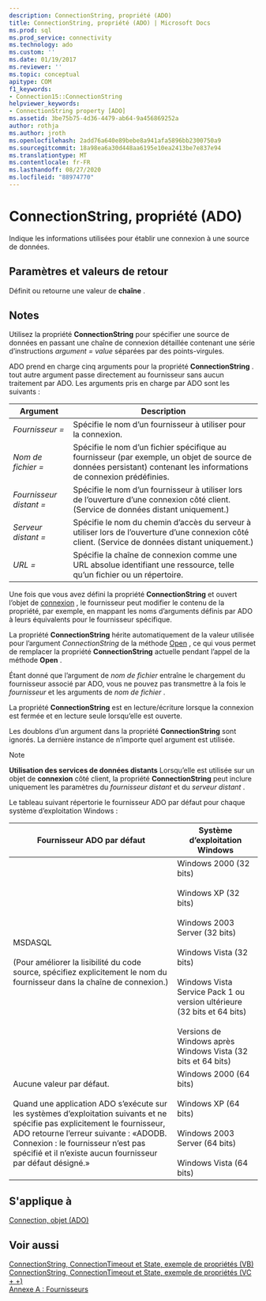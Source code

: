 ```yaml
---
description: ConnectionString, propriété (ADO)
title: ConnectionString, propriété (ADO) | Microsoft Docs
ms.prod: sql
ms.prod_service: connectivity
ms.technology: ado
ms.custom: ''
ms.date: 01/19/2017
ms.reviewer: ''
ms.topic: conceptual
apitype: COM
f1_keywords:
- Connection15::ConnectionString
helpviewer_keywords:
- ConnectionString property [ADO]
ms.assetid: 3be75b75-4d36-4479-ab64-9a456869252a
author: rothja
ms.author: jroth
ms.openlocfilehash: 2add76a640e89bebe8a941afa5896bb2300750a9
ms.sourcegitcommit: 18a98ea6a30d448aa6195e10ea2413be7e837e94
ms.translationtype: MT
ms.contentlocale: fr-FR
ms.lasthandoff: 08/27/2020
ms.locfileid: "88974770"
---
```

# <a name="connectionstring-property-ado"></a>ConnectionString, propriété (ADO)
Indique les informations utilisées pour établir une connexion à une source de données.  
  
## <a name="settings-and-return-values"></a>Paramètres et valeurs de retour  
 Définit ou retourne une valeur de **chaîne** .  
  
## <a name="remarks"></a>Notes  
 Utilisez la propriété **ConnectionString** pour spécifier une source de données en passant une chaîne de connexion détaillée contenant une série d’instructions *argument* *= value* séparées par des points-virgules.  
  
 ADO prend en charge cinq arguments pour la propriété **ConnectionString** . tout autre argument passe directement au fournisseur sans aucun traitement par ADO. Les arguments pris en charge par ADO sont les suivants :  
  
|Argument|Description|  
|--------------|-----------------|  
|*Fournisseur =*|Spécifie le nom d’un fournisseur à utiliser pour la connexion.|  
|*Nom de fichier =*|Spécifie le nom d’un fichier spécifique au fournisseur (par exemple, un objet de source de données persistant) contenant les informations de connexion prédéfinies.|  
|*Fournisseur distant =*|Spécifie le nom d’un fournisseur à utiliser lors de l’ouverture d’une connexion côté client. (Service de données distant uniquement.)|  
|*Serveur distant =*|Spécifie le nom du chemin d’accès du serveur à utiliser lors de l’ouverture d’une connexion côté client. (Service de données distant uniquement.)|  
|*URL =*|Spécifie la chaîne de connexion comme une URL absolue identifiant une ressource, telle qu’un fichier ou un répertoire.|  
  
 Une fois que vous avez défini la propriété **ConnectionString** et ouvert l’objet de [connexion](./connection-object-ado.md) , le fournisseur peut modifier le contenu de la propriété, par exemple, en mappant les noms d’arguments définis par ADO à leurs équivalents pour le fournisseur spécifique.  
  
 La propriété **ConnectionString** hérite automatiquement de la valeur utilisée pour l’argument *ConnectionString* de la méthode [Open](./open-method-ado-connection.md) , ce qui vous permet de remplacer la propriété **ConnectionString** actuelle pendant l’appel de la méthode **Open** .  
  
 Étant donné que l’argument de *nom de fichier* entraîne le chargement du fournisseur associé par ADO, vous ne pouvez pas transmettre à la fois le *fournisseur* et les arguments de *nom de fichier* .  
  
 La propriété **ConnectionString** est en lecture/écriture lorsque la connexion est fermée et en lecture seule lorsqu’elle est ouverte.  
  
 Les doublons d’un argument dans la propriété **ConnectionString** sont ignorés. La dernière instance de n’importe quel argument est utilisée.  
  
> [!NOTE]
>  **Utilisation des services de données distants** Lorsqu’elle est utilisée sur un objet de **connexion** côté client, la propriété **ConnectionString** peut inclure uniquement les paramètres du *fournisseur distant* et du *serveur distant* .  
  
 Le tableau suivant répertorie le fournisseur ADO par défaut pour chaque système d’exploitation Windows :  
  
|Fournisseur ADO par défaut|Système d’exploitation Windows|  
|--------------------------|------------------------------|  
|MSDASQL<br /><br /> (Pour améliorer la lisibilité du code source, spécifiez explicitement le nom du fournisseur dans la chaîne de connexion.)|Windows 2000 (32 bits)<br /><br /> Windows XP (32 bits)<br /><br /> Windows 2003 Server (32 bits)<br /><br /> Windows Vista (32 bits)<br /><br /> Windows Vista Service Pack 1 ou version ultérieure (32 bits et 64 bits)<br /><br /> Versions de Windows après Windows Vista (32 bits et 64 bits)|  
|Aucune valeur par défaut.<br /><br /> Quand une application ADO s’exécute sur les systèmes d’exploitation suivants et ne spécifie pas explicitement le fournisseur, ADO retourne l’erreur suivante : «ADODB. Connexion : le fournisseur n’est pas spécifié et il n’existe aucun fournisseur par défaut désigné.»|Windows 2000 (64 bits)<br /><br /> Windows XP (64 bits)<br /><br /> Windows 2003 Server (64 bits)<br /><br /> Windows Vista (64 bits)|  
  
## <a name="applies-to"></a>S'applique à  
 [Connection, objet (ADO)](./connection-object-ado.md)  
  
## <a name="see-also"></a>Voir aussi  
 [ConnectionString, ConnectionTimeout et State, exemple de propriétés (VB)](./connectionstring-connectiontimeout-and-state-properties-example-vb.md)   
 [ConnectionString, ConnectionTimeout et State, exemple de propriétés (VC + +)](./connectionstring-connectiontimeout-and-state-properties-example-vc.md)   
 [Annexe A : Fournisseurs](../../guide/appendixes/appendix-a-providers.md)